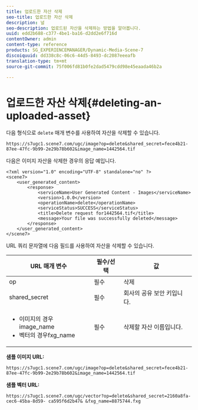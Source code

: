 ```yaml
---
title: 업로드한 자산 삭제
seo-title: 업로드한 자산 삭제
description: 널
seo-description: 업로드된 자산을 삭제하는 방법을 알아봅니다.
uuid: edd2b688-c377-4be1-ba16-d2dd2e6f716d
contentOwner: admin
content-type: reference
products: SG_EXPERIENCEMANAGER/Dynamic-Media-Scene-7
discoiquuid: dd338c8c-06c6-44d5-8493-dc2087eeeafb
translation-type: tm+mt
source-git-commit: 75f006fd81b0fe2dad5479cdd98e45eaada46b2a

---
```



# 업로드한 자산 삭제{#deleting-an-uploaded-asset}

다음 형식으로 `delete` 매개 변수를 사용하여 자산을 삭제할 수 있습니다.

```as3
https://s7ugc1.scene7.com/ugc/image?op=delete&shared_secret=fece4b21-87ee-47fc-9b99-2e29b78b602&image_name=1442564.tif
```

다음은 이미지 자산을 삭제한 경우의 응답 예입니다.

```as3
<?xml version="1.0" encoding="UTF-8" standalone="no" ?> 
<scene7> 
    <user_generated_content> 
        <response> 
            <serviceName>User Generated Content - Images</serviceName> 
            <version>1.0.0</version> 
            <operationName>delete</operationName> 
            <serviceStatus>SUCCESS</serviceStatus> 
            <title>Delete request for1442564.tif</title> 
            <message>Your file was successfully deleted</message> 
        </response> 
    </user_generated_content> 
</scene7>
```

URL 쿼리 문자열에 다음 필드를 사용하여 자산을 삭제할 수 있습니다.

| URL 매개 변수 | 필수/선택 | 값 |
|--- |--- |--- |
| op | 필수 | 삭제 |
| shared_secret | 필수 | 회사의 공유 보안 키입니다. |
| <ul><li>이미지의 경우image_name</li><li>벡터의 경우fxg_name</li></ul> | 필수 | 삭제할 자산 이름입니다. |

**샘플 이미지 URL:**

`https://s7ugc1.scene7.com/ugc/image?op=delete&shared_secret=fece4b21-87ee-47fc-9b99-2e29b78b602&image_name=1442564.tif`

**샘플 벡터 URL:**

`https://s7ugc1.scene7.com/ugc/vector?op=delete&shared_secret=2160a8fa-cec6-45ba-8d59- ca595f6d2b47& &fxg_name=8875744.fxg`

